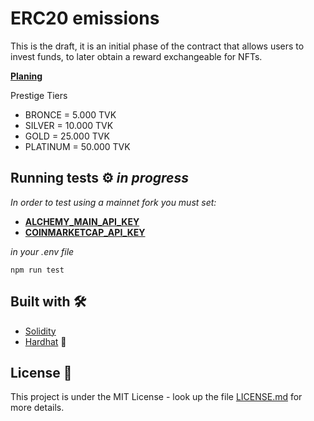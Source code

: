 # ERC20 emissions

This is the draft, it is an initial phase of the contract that allows users to invest funds, to later obtain a reward exchangeable for NFTs.

[**Planing**](https://docs.google.com/document/d/1u8cs_PrxGBKHLk9jD1hM3G9rWKKh6PRRvu39L9QyFG8/edit?ts=60e5a921#heading=h.s2ybe8291aua)  

Prestige Tiers

 - BRONCE = 5.000 TVK
 - 	SILVER = 10.000 TVK
 - 	GOLD = 25.000 TVK
 - 	PLATINUM = 50.000 TVK

## Running tests ⚙️ _in progress_

_In order to test using a mainnet fork you must set:_

* [**ALCHEMY_MAIN_API_KEY**](https://dashboard.alchemyapi.io/apps)  
* [**COINMARKETCAP_API_KEY**](https://pro.coinmarketcap.com/account)

_in your .env file_

```
npm run test
```

## Built with 🛠️

- [Solidity](https://docs.soliditylang.org/en/v0.6.6/)
- [Hardhat](https://hardhat.org/) 👷

## License 📄

This project is under the MIT License - look up the file [LICENSE.md](LICENSE.md) for more details.